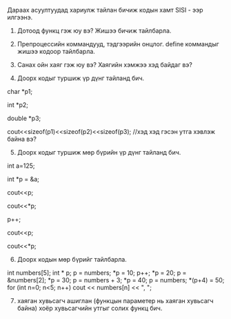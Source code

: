 Дараах асуултуудад хариулж тайлан бичиж кодын хамт SISI - ээр илгээнэ. 

1. Дотоод функц гэж юу вэ? Жишээ бичиж тайлбарла.

2. Препроцессийн коммандууд, тэдгээрийн онцлог. define коммандыг жишээ кодоор тайлбарла.

3. Санах ойн хаяг гэж юу вэ? Хаягийн хэмжээ хэд байдаг вэ?

4. Доорх кодыг туршиж үр дүнг тайланд бич. 

char *p1;

int *p2;

double *p3;

cout<<sizeof(p1)<<sizeof(p2)<<sizeof(p3); //хэд хэд гэсэн утга хэвлэж байна вэ? 

5. Доорх кодыг туршиж  мөр бүрийн үр дүнг тайланд бич. 

int a=125;

int *p = &a;

cout<<p;

cout<<*p;

p++;

cout<<p;

cout<<*p;

6. Доорх кодын мөр бүрийг тайлбарла.

  int numbers[5];
  int * p;
  p = numbers;  *p = 10;
  p++;  *p = 20;
  p = &numbers[2];  *p = 30;
  p = numbers + 3;  *p = 40;
  p = numbers;  *(p+4) = 50;
  for (int n=0; n<5; n++)
    cout << numbers[n] << ", ";

7. хаяган хувьсагч ашиглан (функцын параметер нь хаяган хувьсагч байна) хоёр хувьсагчийн утгыг солих функц бич.
